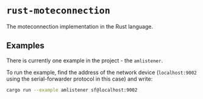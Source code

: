 # `rust-moteconnection`

The moteconnection implementation in the Rust language.

## Examples

There is currently one example in the project - the `amlistener`.

To run the example, find the address of the network device
(`localhost:9002` using the serial-forwarder protocol in this case)
and write:

```bash
cargo run --example amlistener sf@localhost:9002
```
